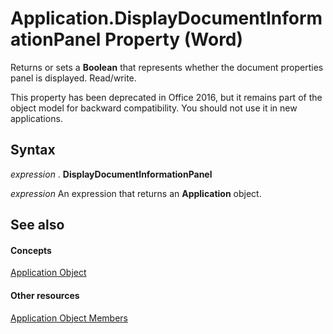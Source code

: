 
# Application.DisplayDocumentInformationPanel Property (Word)

Returns or sets a  **Boolean** that represents whether the document properties panel is displayed. Read/write.

This property has been deprecated in Office 2016, but it remains part of the object model for backward compatibility. You should not use it in new applications.

## Syntax

 _expression_ . **DisplayDocumentInformationPanel**

 _expression_ An expression that returns an **Application** object.


## See also


#### Concepts


[Application Object](d1cf6f8f-4e88-bf01-93b4-90a83f79cb44.md)
#### Other resources


[Application Object Members](71669f1e-65f1-b0f1-b67d-355dfdbebe50.md)

